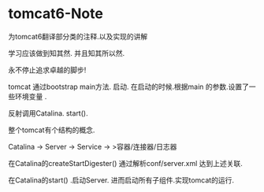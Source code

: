 tomcat6-Note
============




为tomcat6翻译部分类的注释.以及实现的讲解


学习应该做到知其然. 并且知其所以然.


永不停止追求卓越的脚步!



tomcat 通过bootstrap main方法. 启动.  在启动的时候.根据main 的参数.设置了一些环境变量 .

反射调用Catalina. start().


整个tomcat有个结构的概念.

  Catalina ->   Server -> Service ->   >容器/连接器/日志器
  
  在Catalina的createStartDigester() 通过解析conf/server.xml  达到上述关联.
  
  在Catalina的start()  .启动Server.  进而启动所有子组件.实现tomcat的运行.
